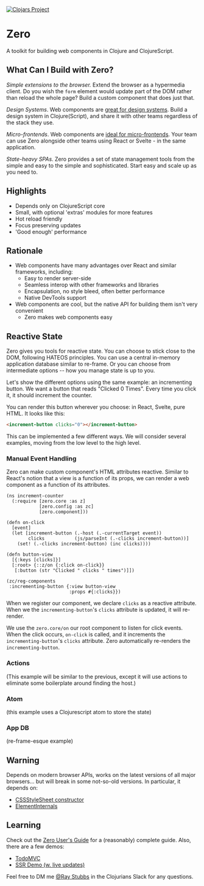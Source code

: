 
[![Clojars Project](https://img.shields.io/clojars/v/me.raystubbs/zero.svg)](https://clojars.org/me.raystubbs/zero)

# Zero
A toolkit for building web components in Clojure and ClojureScript.

## What Can I Build with Zero?
*Simple extensions to the browser.* Extend the browser as a hypermedia client. Do you wish the `form` element would update part of the DOM rather than reload the whole page? Build a custom component that does just that. 

*Design Systems*. Web components are [great for design systems](https://shoelace.style). Build a design system in Clojure(Script), and share it with other teams regardless of the stack they use.

*Micro-frontends*. Web components are [ideal for micro-frontends](https://micro-frontends.org/). Your team can use Zero alongside other teams using React or Svelte - in the same application.

*State-heavy SPAs*. Zero provides a set of state management tools from the simple and easy to the simple and sophisticated. Start easy and scale up as you need to.

## Highlights
- Depends only on ClojureScript core
- Small, with optional 'extras' modules for more features
- Hot reload friendly
- Focus preserving updates
- 'Good enough' performance

## Rationale
- Web components have many advantages over React and similar frameworks, including:
    - Easy to render server-side
    - Seamless interop with other frameworks and libraries
    - Encapsulation, no style bleed, often better performance
    - Native DevTools support
- Web components are cool, but the native API for building them isn't very convenient
    - Zero makes web components easy

## Reactive State
Zero gives you tools for reactive state. You can choose to stick close to the DOM, following HATEOS principles. You can use a central in-memory application database similar to re-frame. Or you can choose from intermediate options -- how you manage state is up to you.

Let's show the different options using the same example: an incrementing button. We want a button that reads "Clicked 0 Times". Every time you click it, it should increment the counter.

You can render this button wherever you choose: in React, Svelte, pure HTML. It looks like this:

```html
<increment-button clicks="0"></increment-button>
```

This can be implemented a few different ways. We will consider several examples, moving from the low level to the high level.

### Manual Event Handling
Zero can make custom component's HTML attributes reactive. Similar to React's notion that a view is a function of its props, we can render a web component as a function of its attributes.


```clojurescript
(ns increment-counter
  (:require [zero.core :as z]
            [zero.config :as zc]
            [zero.component]))

(defn on-click
  [event]
  (let [increment-button (.-host (.-currentTarget event))
        clicks           (js/parseInt (.-clicks increment-button))]
    (set! (.-clicks increment-button) (inc clicks))))

(defn button-view
  [{:keys [clicks]}]
  [:root> {::z/on {:click on-click}}
   [:button (str "Clicked " clicks " times")]])

(zc/reg-components
 :incrementing-button {:view button-view
                       :props #{:clicks}})
```

When we register our component, we declare `clicks` as a reactive attribute. When we the `incrementing-button`'s `clicks` attribute is updated, it will re-render.

We use the `zero.core/on` our root component to listen for click events. When the click occurs, `on-click` is called, and it increments the `incrementing-button`'s `clicks` attribute. Zero automatically re-renders the `incrementing-button`.

### Actions
(This example will be similar to the previous, except it will use actions to eliminate some boilerplate around finding the host.)

### Atom
(this example uses a Clojurescript atom to store the state)

### App DB
(re-frame-esque example)

## Warning
Depends on modern browser APIs, works on the latest versions of all
major browsers... but will break in some not-so-old versions.  In particular,
it depends on:
+ [CSSStyleSheet constructor](https://caniuse.com/mdn-api_cssstylesheet_cssstylesheet)
+ [ElementInternals](https://caniuse.com/mdn-api_elementinternals)

## Learning
Check out the [Zero User's Guide](doc/UsersGuide.md) for a (reasonably)
complete guide.  Also, there are a few demos:
- [TodoMVC](https://github.com/raystubbs/zero-todomvc)
- [SSR Demo (w. live updates)](https://github.com/raystubbs/zero-ssr-demo)

Feel free to DM me [@Ray Stubbs](https://clojurians.slack.com/team/U062WV76S1W) in
the Clojurians Slack for any questions.
